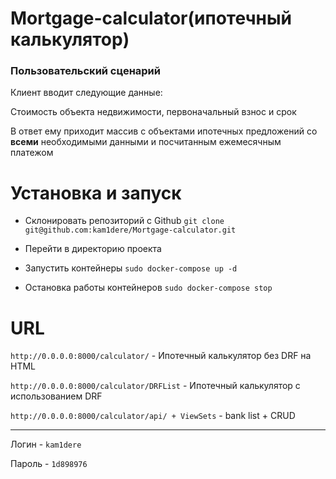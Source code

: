 # Mortgage-calculator(ипотечный калькулятор)

### **Пользовательский сценарий**

Клиент вводит следующие данные:

Стоимость объекта недвижимости, первоначальный взнос и срок

В ответ ему приходит массив с объектами ипотечных предложений со **всеми** необходимыми данными и посчитанным ежемесячным платежом

# Установка и запуск

+ Склонировать репозиторий с Github
`git clone git@github.com:kam1dere/Mortgage-calculator.git`

+ Перейти в директорию проекта

+ Запустить контейнеры
`sudo docker-compose up -d`

+ Остановка работы контейнеров
`sudo docker-compose stop`

# URL

`http://0.0.0.0:8000/calculator/` - Ипотечный калькулятор без DRF на HTML

`http://0.0.0.0:8000/calculator/DRFList` - Ипотечный калькулятор с использованием DRF

`http://0.0.0.0:8000/calculator/api/ + ViewSets` - bank list + CRUD

____
Логин - `kam1dere`

Пароль - `1d898976`

